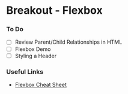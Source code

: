 # Breakout - Flexbox

### To Do
- [ ] Review Parent/Child Relationships in HTML
- [ ] Flexbox Demo
- [ ] Styling a Header

### Useful Links
* [Flexbox Cheat Sheet](https://css-tricks.com/snippets/css/a-guide-to-flexbox/)
